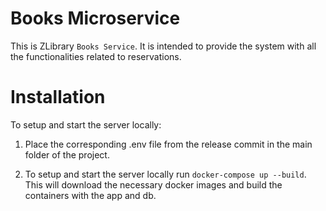 # Books Microservice

This is ZLibrary `Books Service`. It is intended to provide the system with all the functionalities related to reservations.

# Installation

To setup and start the server locally:

1. Place the corresponding .env file from the release commit in the main folder of the project.

2. To setup and start the server locally run `docker-compose up --build`. This will download the necessary docker images and build the containers with the app and db.
